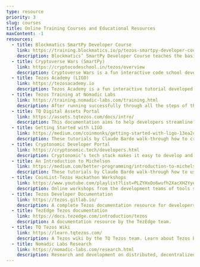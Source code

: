```yaml
---
type: resource
priority: 3
slug: courses
title: Online Training Courses and Educational Resources
maxContent: -1
resources:
  - title: Blockmatics SmartPy Developer Course
    link: https://training.blockmatics.io/p/tezos-smartpy-developer-course/
    description: Blockmatics’ SmartPy Developer Course teaches the basics of SmartPy and the SmartPy IDE.
  - title: Cryptoverse Wars (SmartPy)
    link: https://cryptocodeschool.in/tezos/overview
    description: Cryptoverse Wars is a fun interactive code school developed by BUIDL Labs that teaches developers how to write smart contracts in SmartPy.
  - title: Tezos Academy (LIGO)
    link: https://tezosacademy.io
    description: Tezos Academy is a fun interactive tutorial developed by OCTO Technology on how to code  smart contracts in LIGO.
  - title: Tezos Training at Nomadic Labs
    link: https://training.nomadic-labs.com/training.html
    description: After running successfully through all the steps of this training session, you will be able to run a Tezos node (test network/sandboxed), use the Michelson emacs mode, and compile pieces of code in both LIGO and SmartPy.
  - title: TQ Digital Assets Portal
    link: https://assets.tqtezos.com/docs/intro/
    description: This documentation aims to help developers streamline the implementation, integration, and use of digital assets on Tezos.
  - title: Getting Started with LIGO
    link: https://medium.com/coinmonks/getting-started-with-ligo-13ea2c4e844e
    description: These tutorials by Claude Barde walk-through how to create smart contracts on the Tezos blockchain using the LIGO language.
  - title: Cryptonomic Developer Portal
    link: https://cryptonomic.tech/developers.html
    description: Cryptonomic’s tech stack makes it easy to develop and deploy Tezos applications.
  - title: An Introduction to Michelson
    link: https://medium.com/better-programming/introduction-to-michelson-the-language-of-tezos-part-1-374c03394cc3
    description: These tutorials by Claude Barde walk-through how to use the Michelson programming language and write smart contracts on Tezos.
  - title: CoinList-Tezos Hackathon Workshops
    link: https://www.youtube.com/playlist?list=PLZYHxOo6wufh2XacXH2YyeSecR3qMk0lH
    description: Online workshops from the development teams of tools such as Truffle, Magic, SmartPy, LIGO, and more.
  - title: Tezos Developer Documentation
    link: https://tezos.gitlab.io/
    description: A complete Tezos documentation resource for developers.
  - title: TezEdge Tezos documentation
    link: https://docs.tezedge.com/introduction/tezos
    description: A documentation resource by the TezEdge team.
  - title: TQ Tezos Wiki
    link: https://learn.tqtezos.com/
    description: A Tezos wiki by the TQ Tezos team. Learn about Tezos basics, proof-of-stake in Tezos, governance, smart contracts, and more.
  - title: Nomadic Labs Research
    link: https://nomadic-labs.com/research.html
    description: Research and development on distributed, decentralized, and formally verified software.
---
```

